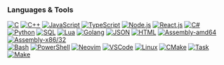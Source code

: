<h3 align="left">Languages & Tools</h3>
<div style="display: flex-box; flex-wrap: wrap; pointer-events: none; text-decoration: none;">
    <a href="https://en.wikipedia.org/wiki/C_(programming_language)"><img src="https://img.shields.io/badge/c-black?style=for-the-badge&logo=c&logoColor=white" alt="C"></a>
    <a href="https://en.wikipedia.org/wiki/C%2B%2B"><img src="https://img.shields.io/badge/c++-black?style=for-the-badge&logo=cplusplus&logoColor=white" alt="C++"></a>
    <a href="https://developer.mozilla.org/docs/learn/JavaScript"><img src="https://img.shields.io/badge/javascript-black?style=for-the-badge&logo=javascript" alt="JavaScript"></a>
    <a href="https://www.typescriptlang.org"><img src="https://img.shields.io/badge/typescript-black?style=for-the-badge&logo=typescript" alt="TypeScript"></a>
    <a href="https://nodejs.org"><img src="https://img.shields.io/badge/node.js-black?style=for-the-badge&logo=node.js" alt="Node.js"></a>
    <a href="https://reactjs.org"><img src="https://img.shields.io/badge/react-black?style=for-the-badge&logo=react" alt="React.js"></a>
    <a href="https://learn.microsoft.com/dotnet/csharp"><img src="https://img.shields.io/badge/c%23-black?style=for-the-badge&logo=csharp&logoColor=white" alt="C#"></a>
    <a href="https://www.python.org"><img src="https://img.shields.io/badge/python-black?style=for-the-badge&logo=python" alt="Python"></a>
    <a href="https://www.postgresql.org/docs/"><img src="https://img.shields.io/badge/sql-black?style=for-the-badge&logo=postgresql&logoColor=white" alt="SQL"></a>
    <a href="https://www.lua.org"><img src="https://img.shields.io/badge/lua-black?style=for-the-badge&logo=lua&logoColor=white" alt="Lua"></a>
    <a href="https://go.dev"><img src="https://img.shields.io/badge/golang-black?style=for-the-badge&logo=go&logoColor=white" alt="Golang"></a>
    <a href="https://www.json.org"><img src="https://img.shields.io/badge/json-black?style=for-the-badge&logo=json&logoColor=white" alt="JSON"></a>
    <a href="https://developer.mozilla.org/en-US/docs/Web/HTML"><img src="https://img.shields.io/badge/html-black?style=for-the-badge&logo=html5&logoColor=white" alt="HTML"></a>
    <a href="https://en.wikipedia.org/wiki/X86-64"><img src="https://img.shields.io/badge/assembly-amd64-black?style=for-the-badge&logo=amd&logoColor=red&labelColor=222222" alt="Assembly-amd64"></a >
    <a href="https://en.wikipedia.org/wiki/X86"><img src="https://img.shields.io/badge/assembly-x86/32-black?style=for-the-badge&logo=intel&logoColor=blue&labelColor=222222" alt="Assembly-x86/32"></a>
</div>

<div style="display: flex-box; flex-wrap: wrap; pointer-events: none; text-decoration: none;">
<a href="https://www.gnu.org/software/bash" style="outline: none;"><img src="https://img.shields.io/badge/bash-black?style=for-the-badge&logo=gnu-bash&logoColor=white" alt="Bash"></a>
<a href="https://learn.microsoft.com/powershell" style="outline: none;"><img src="https://img.shields.io/badge/powershell-black?style=for-the-badge&logo=powershell&logoColor=white" alt="PowerShell"></a>
<a href="https://neovim.io" style="outline: none;"><img src="https://img.shields.io/badge/neovim-black?style=for-the-badge&logo=neovim&logoColor=white" alt="Neovim"></a>
<a href="https://code.visualstudio.com" style="outline: none;"><img src="https://img.shields.io/badge/VS-black?style=for-the-badge&logo=visual-studio&logoColor=white" alt="VSCode"></a>
<a href="https://www.linux.org" style="outline: none;"><img src="https://img.shields.io/badge/linux-black?style=for-the-badge&logo=linux&logoColor=white" alt="Linux"></a>
<a href="https://cmake.org" style="outline: none;"><img src="https://img.shields.io/badge/cmake-black?style=for-the-badge&logo=cmake&logoColor=white" alt="CMake"></a>
<a href="https://taskfile.dev" style="outline: none;"><img src="https://img.shields.io/badge/task-black?style=for-the-badge&logo=task&logoColor=white" alt="Task"></a>
<a href="https://www.gnu.org/software/make" style="outline: none;"><img src="https://img.shields.io/badge/make-black?style=for-the-badge&logo=gnu&logoColor=white" alt="Make"></a>

</div>

